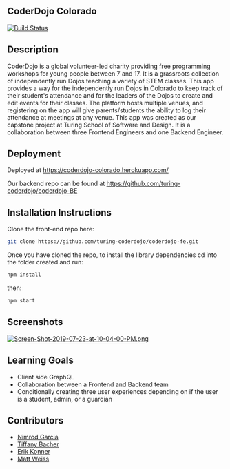 ## CoderDojo Colorado 
[![Build Status](https://travis-ci.org/turing-coderdojo/coderdojo-fe.svg?branch=master)](https://travis-ci.org/turing-coderdojo/coderdojo-fe)

## Description
CoderDojo is a global volunteer-led charity providing free programming workshops for young people between 7 and 17. It is a grassroots collection of independently run Dojos teaching a variety of STEM classes. This app provides a way for the independently run Dojos in Colorado to keep track of their student's attendance and for the leaders of the Dojos to create and edit events for their classes. The platform hosts multiple venues, and registering on the app will give parents/students the ability to log their attendance at meetings at any venue. This app was created as our capstone project at Turing School of Software and Design. It is a collaboration between three Frontend Engineers and one Backend Engineer.

## Deployment
Deployed at https://coderdojo-colorado.herokuapp.com/

Our backend repo can be found at https://github.com/turing-coderdojo/coderdojo-BE

## Installation Instructions
Clone the front-end repo here:

```bash
git clone https://github.com/turing-coderdojo/coderdojo-fe.git
```

Once you have cloned the repo, to install the library dependencies cd into the folder created and run:

```bash
npm install
```

then:

```bash
npm start
```


## Screenshots
[![Screen-Shot-2019-07-23-at-10-04-00-PM.png](https://i.postimg.cc/LsVFtznp/Screen-Shot-2019-07-23-at-10-04-00-PM.png)](https://postimg.cc/B8tzsPTY)

## Learning Goals
* Client side GraphQL
* Collaboration between a Frontend and Backend team
* Conditionally creating three user experiences depending on if the user is a student, admin, or a guardian

## Contributors 
* [Nimrod Garcia](https://github.com/NimSum)
* [Tiffany Bacher](https://github.com/tiffanybacher)
* [Erik Konner](https://github.com/ehk9000)
* [Matt Weiss](https://github.com/Matt-Weiss)